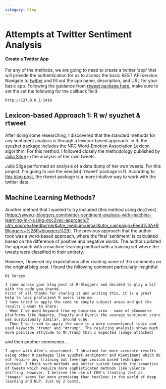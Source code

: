 ```yaml
---
category: Blog
---
```

# Attempts at Twitter Sentiment Analysis

#### Create a Twitter App
For any of the methods, we are going to need to create a twitter 'app' that will provide the authentication for us to access the basic REST API service. Navigate to [twitter](http://apps.twitter.com) and fill out the app name, description, and URL for your basic app. Following the guidance from [rtweet package here](http://rtweet.info/), make sure to set the set the following for the callback field:
```
http://127.0.0.1:1410
```


## Lexicon-based Approach 1: R w/ syuzhet & rtweet
After doing some researching, I discovered that the standard methods for any sentiment analysis is through a lexicon-based approach. In R, the syuzhet package includes the [NRC Word-Emotion Association Lexicon](http://saifmohammad.com/WebPages/NRC-Emotion-Lexicon.htm) algorithm. For this method, I followed closely the methodology published by [Julia Silge](https://juliasilge.com/blog/joy-to-the-world/) in the analysis of her own tweets. 

Julia Silge performed an analysis of a data dump of her own tweets. For this project, I'm going to use the new(ish) 'rtweet' package in R. According to [this blog post](https://www.r-bloggers.com/a-call-to-tweets-blog-posts/), the rtweet package is a more intuitive way to work with the twitter data.

## Machine Learning Methods?
Another method that I wanted to try included (this method using doc2vec)[https://www.r-bloggers.com/twitter-sentiment-analysis-with-machine-learning-in-r-using-doc2vec-approach/?utm_source=feedburner&utm_medium=email&utm_campaign=Feed%3A+RBloggers+%28R+bloggers%29]. The previous approach that the author took was a word-based approach, where the final 'sentiment' is calculated based on the difference of positive and negative words. The author updated the approach with a machine-learning method with a training set where the tweets were classified in their entirety.

However, I lowered my expectations after reading some of the comments on the original blog post. I found the following comment particularly insightful:
```
Hi Sergey

I came across your blog post at R-Bloggers and decided to play a bit with the code you shared. 
First of all thanks for sharing it and writing this, it is a great help to less proficient R users like me. 
I have tried to apply the code to couple subject areas and got the results I want to share:
- When I've used keyword from my business area - name of eCommerce platforms like Magento, Shopify and Hybris the average sentiment score was suspiciously similar, around 0.66 
- Then I've tried to apply the code to a more conventional topic and used keywords "trump" and "#trump". The resulting analysis shows much more positive attitude to Mr.Trump than I expected (image attached)
```
and then another commenter...
```
I agree with Alex's assessment. I obtained far more accurate results using other R packages like syuzhet,sentimentr and RSentiment which do not require any training but leverage Lexicon based techniques instead. I think such methods are better suited towards the semantics of tweets which require more sophisticated methods like valence shifting. However, I believe the use of CNN's treating text as "images" seems far more promising than text2vec in the world of deep learning and NLP. Just my 2 cents.
```
